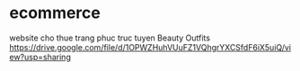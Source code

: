 # ecommerce
website cho thue trang phuc truc tuyen Beauty Outfits 
https://drive.google.com/file/d/1OPWZHuhVUuFZ1VQhgrYXCSfdF6iX5uiQ/view?usp=sharing
